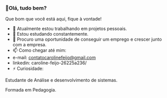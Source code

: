 ###  👋Olá, tudo bem?
Que bom que você está aqui, fique à vontade!

- 🔭 Atualmente estou trabalhando em projetos pessoais.
- 🌱 Estou estudando constantemente.
- 🤔 Procuro uma oportunidade de conseguir um emprego e crescer junto com a empresa.
- 📫 Como chegar até mim:
-   e-mail: contatocarolinefeijo@gmail.com
-   linkedin: caroline-feijo-26225a236/
- ⚡ Curiosidade:
<p>Estudante de Análise e desenvolvimento de sistemas.</p>
<p>Formada em Pedagogia.</p>

